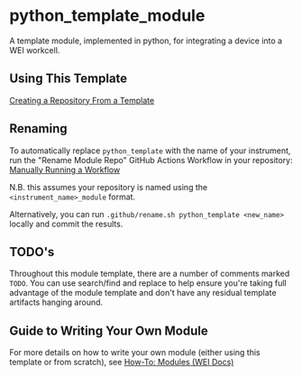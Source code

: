 # python_template_module

A template module, implemented in python, for integrating a device into a WEI workcell.

## Using This Template

[Creating a Repository From a Template](https://docs.github.com/en/repositories/creating-and-managing-repositories/creating-a-repository-from-a-template)


## Renaming

To automatically replace `python_template` with the name of your instrument, run the "Rename Module Repo" GitHub Actions Workflow in your repository: [Manually Running a Workflow](https://docs.github.com/en/actions/managing-workflow-runs-and-deployments/managing-workflow-runs/manually-running-a-workflow)

N.B. this assumes your repository is named using the `<instrument_name>_module` format.

Alternatively, you can run `.github/rename.sh python_template <new_name>` locally and commit the results.

## TODO's

Throughout this module template, there are a number of comments marked `TODO`. You can use search/find and replace to help ensure you're taking full advantage of the module template and don't have any residual template artifacts hanging around.

## Guide to Writing Your Own Module

For more details on how to write your own module (either using this template or from scratch), see [How-To: Modules (WEI Docs)](https://rpl-wei.readthedocs.io/en/latest/pages/how-to/module.html)
